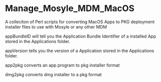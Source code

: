 # Manage_Mosyle_MDM_MacOS
 A colleciton of Perl scripts for converting MacOS Apps to PKG deployment installer files to use with Mosyle or any other MDM

appBundleID will tell you the Application Bundle Identifier of a installed App stored in the Applications folder.

appVersion tells you the version of a Application stored in the Applications folder.

app2pkg converts an app program to pkg installer format

dmg2pkg converts dmg installer to a pkg format